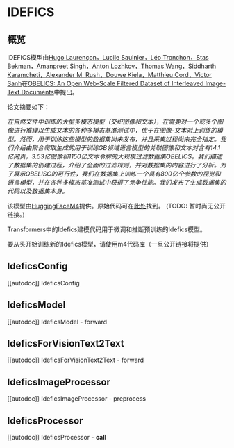 <!--版权2023年The HuggingFace团队。版权所有。

根据Apache许可证第2版（“许可证”）获得许可，你除非符合许可证的约定，否则不得使用此文件。你可以在

http://www.apache.org/licenses/LICENSE-2.0

获取许可证副本。

除非适用法律要求或书面同意，以“现状”分发的软件根据许可证分发，不附带任何形式的保证或条件，无论是明示的还是暗示的。有关许可证的特定语言，请参阅许可证。

⚠️请注意，此文件以Markdown格式，但包含我们的文档生成器（类似于MDX）的特定语法，可能无法在Markdown查看器中正确呈现。-->

# IDEFICS

## 概览

IDEFICS模型由[Hugo Laurençon，Lucile Saulnier，Léo Tronchon，Stas Bekman，Amanpreet Singh，Anton Lozhkov，Thomas Wang，Siddharth Karamcheti，Alexander M. Rush，Douwe Kiela，Matthieu Cord，Victor Sanh](https://huggingface.co/papers/2306.16527)在[OBELICS: An Open Web-Scale Filtered Dataset of Interleaved Image-Text Documents](https://huggingface.co/papers/2306.16527)中提出。

论文摘要如下：

*在自然文件中训练的大型多模态模型（交织图像和文本），在需要对一个或多个图像进行推理以生成文本的各种多模态基准测试中，优于在图像-文本对上训练的模型。然而，用于训练这些模型的数据集尚未发布，并且采集过程尚未完全指定。我们介绍由聚合爬取生成的用于训练GB领域语言模型的关联图像和文本对含有14.1亿网页，3.53亿图像和1150亿文本令牌的大规模过滤数据集OBELICS。我们描述了数据集的创建过程，介绍了全面的过滤规则，并对数据集的内容进行了分析。为了展示OBELISC的可行性，我们在数据集上训练一个具有800亿个参数的视觉和语言模型，并在各种多模态基准测试中获得了竞争性能。我们发布了生成数据集的代码以及数据集本身。*

该模型由[HuggingFaceM4](https://huggingface.co/HuggingFaceM4)提供。原始代码可在[此处](<INSERT LINK TO GITHUB REPO HERE>)找到。 (TODO: 暂时尚无公开链接。)


<Tip warning={true}>

Transformers中的Idefics建模代码用于微调和推断预训练的Idefics模型。

要从头开始训练新的Idefics模型，请使用m4代码库（一旦公开链接将提供）

</Tip>


## IdeficsConfig

[[autodoc]] IdeficsConfig

## IdeficsModel

[[autodoc]] IdeficsModel
    - forward

## IdeficsForVisionText2Text

[[autodoc]] IdeficsForVisionText2Text
    - forward

## IdeficsImageProcessor

[[autodoc]] IdeficsImageProcessor
    - preprocess

## IdeficsProcessor

[[autodoc]] IdeficsProcessor
    - __call__